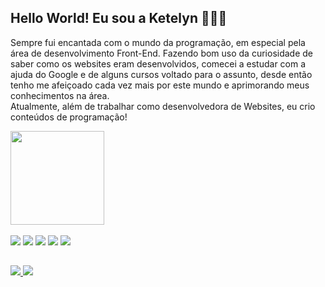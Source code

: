 ## Hello World! Eu sou a Ketelyn 👩🏾‍💻

Sempre fui encantada com o mundo da programação, em especial pela área de desenvolvimento Front-End. Fazendo bom uso da curiosidade de saber como os websites eram desenvolvidos, comecei a estudar com a ajuda do Google e de alguns cursos voltado para o assunto, desde então tenho me afeiçoado cada vez mais por este mundo e aprimorando meus conhecimentos na área.<br>
Atualmente, além de trabalhar como desenvolvedora de Websites, eu crio conteúdos de programação!


<div>
  <a href="https://github.com/ketelynC">
  <img height="150em" src="https://github-readme-stats.vercel.app/api?username=anuraghazra&show_icons=true&theme=synthwave&title_color=FF00EE&bg_color=101010&text_color=852BDA&icon_color=FF00EE&border_color=303030&count_private=true">
  </a>
</div>

<div><br>
   <img src="https://img.shields.io/badge/JavaScript-F7DF1E?style=for-the-badge&logo=javascript&logoColor=black">
   <img src="https://img.shields.io/badge/HTML5-E34F26?style=for-the-badge&logo=html5&logoColor=white">
   <img src="https://img.shields.io/badge/CSS3-1572B6?style=for-the-badge&logo=css3&logoColor=white">
   <img src="https://img.shields.io/badge/Bootstrap-563D7C?style=for-the-badge&logo=bootstrap&logoColor=white">
   <img src="https://img.shields.io/badge/Sass-CC6699?style=for-the-badge&logo=sass&logoColor=white">
</div>



##



<div>
  <a href="instagram.com/devketelyn" target="_blank">
    <img src="https://img.shields.io/badge/Instagram-E4405F?style=for-the-badge&logo=instagram&logoColor=white">
  </a>
  <a href="https://www.linkedin.com/in/ketelyn-caetano-da-silva-182021">
    <img src="https://img.shields.io/badge/LinkedIn-0077B5?style=for-the-badge&logo=linkedin&logoColor=white">
  </a>
</div>


